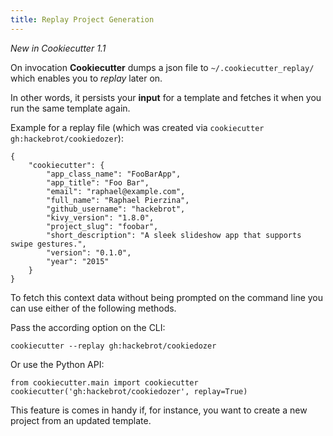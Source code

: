 ```yaml
---
title: Replay Project Generation
---
```


*New in Cookiecutter 1.1*

On invocation **Cookiecutter** dumps a json file to
`~/.cookiecutter_replay/` which enables you to *replay* later on.

In other words, it persists your **input** for a template and fetches it
when you run the same template again.

Example for a replay file (which was created via
`cookiecutter gh:hackebrot/cookiedozer`):

    {
        "cookiecutter": {
            "app_class_name": "FooBarApp",
            "app_title": "Foo Bar",
            "email": "raphael@example.com",
            "full_name": "Raphael Pierzina",
            "github_username": "hackebrot",
            "kivy_version": "1.8.0",
            "project_slug": "foobar",
            "short_description": "A sleek slideshow app that supports swipe gestures.",
            "version": "0.1.0",
            "year": "2015"
        }
    }

To fetch this context data without being prompted on the command line
you can use either of the following methods.

Pass the according option on the CLI:

    cookiecutter --replay gh:hackebrot/cookiedozer

Or use the Python API:

    from cookiecutter.main import cookiecutter
    cookiecutter('gh:hackebrot/cookiedozer', replay=True)

This feature is comes in handy if, for instance, you want to create a
new project from an updated template.
